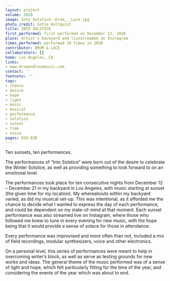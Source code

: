 ```yaml
---
layout: project
volume: 2020
image: Into_Solstice--Drum___Lace.jpg
photo_credit: Sofia Hultquist
title: INTO SOLSTICE
first_performed: first performed on December 12, 2020
place: Artist's backyard and livestreamed on Instagram
times_performed: performed 10 times in 2020
contributor: DRUM & LACE
collaborators: []
home: Los Angeles, CA
links:
- www.drumandlacemusic.com
contact: ''
footnote: ''
tags:
- chance
- desire
- hope
- light
- music
- musical
- performance
- Solstice
- sunset
- time
- voice
pages: 838-839
---
```

Ten sunsets, ten performances. 

The performances of “Into Solstice” were born out of the desire to celebrate the Winter Solstice, as well as providing something to look forward to on an emotional level. 

The performances took place for ten consecutive nights from December 12 – December 21 in my backyard in Los Angeles, with music starting at sunset (the given time for my location). My whereabouts within my backyard varied, as did my musical set-up. This was intentional, as it afforded me the chance to decide what I wanted to express the day of each performance, and could be dependent on my state-of-mind at that moment. Each sunset performance was also streamed live on Instagram, where those who followed me knew to tune in every evening for new music, with the hope being that it would provide a sense of solace for those in attendance. 

Every performance was improvised and more often than not, included a mix of field recordings, modular synthesizers, voice and other electronics. 

On a personal level, this series of performances were meant to help in overcoming writer’s block, as well as serve as testing grounds for new works and ideas. The general theme of the music performed was of a sense of light and hope, which felt particularly fitting for the time of the year, and considering the events of the year which was about to end.